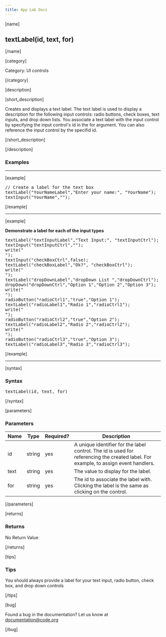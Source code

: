 ```yaml
---
title: App Lab Docs
---
```


[name]

## textLabel(id, text, for)

[/name]


[category]

Category: UI controls

[/category]

[description]

[short_description]

Creates and displays a text label. The text label is used to display a description for the following input controls: radio buttons, check boxes, text inputs, and drop down lists. You associate a text label with the input control by specifying the input control's id in the for argument. You can also reference the input control by the specifid id.

[/short_description]

[/description]

### Examples
____________________________________________________

[example]

<pre>
// Create a label for the text box
textLabel("YourNameLabel","Enter your name:", "YourName");
textInput("YourName","");
</pre>

[/example]

____________________________________________________

[example]

**Demonstrate a label for each of the input types**
<pre>
textLabel("textInputLabel","Text Input:", "textInputCtrl");
textInput("textInputCtrl","");
write("<br>");
textInput("checkBoxCtrl",false);
textLabel("checkBoxLabel","Ok?", "checkBoxCtrl");
write("<br>");
textLabel("dropDownLabel","dropDown List ","dropDownCtrl");
dropDown("dropDownCtrl","Option 1","Option 2","Option 3");
write("<br>");
radioButton("radioCtrl1","true","Option 1");
textLabel("radioLabel1","Radio 1","radioCtrl1");
write("<br>");
radioButton("radioCtrl2","true","Option 2");
textLabel("radioLabel2","Radio 2","radioCtrl2");
write("<br>");
radioButton("radioCtrl3","true","Option 3");
textLabel("radioLabel3","Radio 3","radioCtrl3");
</pre>

[/example]

____________________________________________________

[syntax]

### Syntax
<pre>
textLabel(id, text, for)
</pre>

[/syntax]


[parameters]

### Parameters

| Name  | Type | Required? | Description |
|-----------------|------|-----------|-------------|
| id | string | yes | A unique identifier for the label control. The id is used for referencing the created label. For example, to assign event handlers. |
| text | string | yes | The value to display for the label. |
| for | string | yes | The id to associate the label with. Clicking the label is the same as clicking on the control. |
[/parameters]

[returns]

### Returns
No Return Value

[/returns]

[tips]

### Tips
You should always provide a label for your text input, radio button, check box, and drop down controls

[/tips]

[bug]

Found a bug in the documentation? Let us know at documentation@code.org

[/bug]

